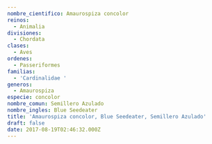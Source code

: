 ```yaml
---
nombre_cientifico: Amaurospiza concolor
reinos:
  - Animalia
divisiones:
  - Chordata
clases:
  - Aves
ordenes:
  - Passeriformes
familias:
  - 'Cardinalidae '
generos:
  - Amaurospiza
especie: concolor
nombre_comun: Semillero Azulado
nombre_ingles: Blue Seedeater
title: 'Amaurospiza concolor, Blue Seedeater, Semillero Azulado'
draft: false
date: 2017-08-19T02:46:32.000Z
---
```


